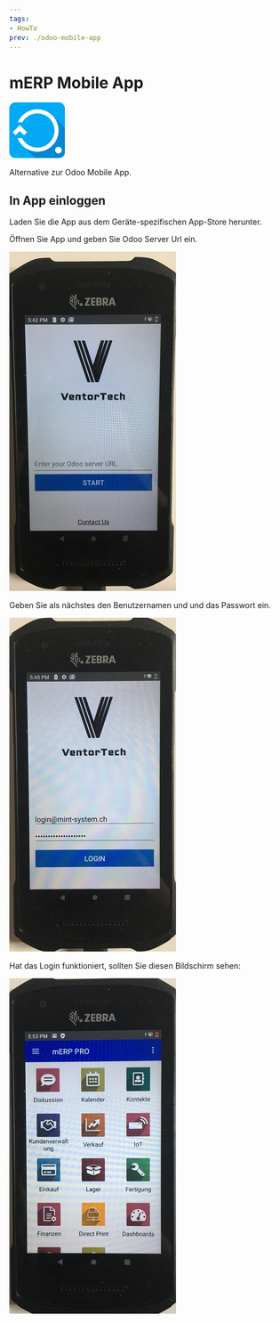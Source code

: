 ```yaml
---
tags:
- HowTo
prev: ./odoo-mobile-app
---
```

# mERP Mobile App
![](assets/odoo_icon_merp.png)

Alternative zur Odoo Mobile App.

## In App einloggen

Laden Sie die App aus dem Geräte-spezifischen App-Store herunter.

Öffnen Sie App und geben Sie Odoo Server Url ein.

![](assets/mERP%20Mobile%20App%20Server.jpg)

Geben Sie als nächstes den Benutzernamen und und das Passwort ein.

![](assets/mERP%20Mobile%20App%20Benutzer.jpg)

Hat das Login funktioniert, sollten Sie diesen Bildschirm sehen:

![](assets/mERP%20Mobile%20App%20Startbildschirm.jpg)